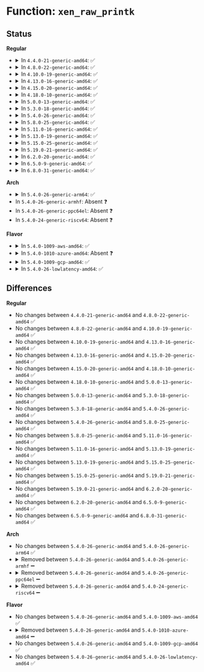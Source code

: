 # Function: <code>xen_raw_printk</code>

## Status
<b>Regular</b>
<ul>
<li>
<details>
<summary>In <code>4.4.0-21-generic-amd64</code>: ✅</summary>

```c
void xen_raw_printk(const char * fmt, void (anon))
```

```json
{
  "name": "xen_raw_printk",
  "collision_type": "Unique Global",
  "inline_type": "No",
  "funcs": [
    {
      "addr": 18446744071584086304,
      "name": "xen_raw_printk",
      "external": true,
      "loc": "drivers/tty/hvc/hvc_xen.c:656",
      "file": "drivers/tty/hvc/hvc_xen.c",
      "inline": "seen, unknown",
      "caller_inline": [],
      "caller_func": [
        "arch/x86/xen/enlighten.c:xen_start_kernel"
      ]
    }
  ],
  "symbols": [
    {
      "addr": 18446744071584086304,
      "name": "xen_raw_printk",
      "section": ".text",
      "bind": "STB_GLOBAL",
      "size": 138
    }
  ]
}
```
</details>
</li>
<li>
<details>
<summary>In <code>4.8.0-22-generic-amd64</code>: ✅</summary>

```c
void xen_raw_printk(const char * fmt, void (anon))
```

```json
{
  "name": "xen_raw_printk",
  "collision_type": "Unique Global",
  "inline_type": "No",
  "funcs": [
    {
      "addr": 18446744071584417136,
      "name": "xen_raw_printk",
      "external": true,
      "loc": "drivers/tty/hvc/hvc_xen.c:682",
      "file": "drivers/tty/hvc/hvc_xen.c",
      "inline": "seen, unknown",
      "caller_inline": [],
      "caller_func": [
        "arch/x86/xen/enlighten.c:xen_start_kernel"
      ]
    }
  ],
  "symbols": [
    {
      "addr": 18446744071584417136,
      "name": "xen_raw_printk",
      "section": ".text",
      "bind": "STB_GLOBAL",
      "size": 138
    }
  ]
}
```
</details>
</li>
<li>
<details>
<summary>In <code>4.10.0-19-generic-amd64</code>: ✅</summary>

```c
void xen_raw_printk(const char * fmt, void (anon))
```

```json
{
  "name": "xen_raw_printk",
  "collision_type": "Unique Global",
  "inline_type": "No",
  "funcs": [
    {
      "addr": 18446744071584599536,
      "name": "xen_raw_printk",
      "external": true,
      "loc": "drivers/tty/hvc/hvc_xen.c:682",
      "file": "drivers/tty/hvc/hvc_xen.c",
      "inline": "seen, unknown",
      "caller_inline": [],
      "caller_func": [
        "arch/x86/xen/enlighten.c:xen_start_kernel",
        "arch/x86/xen/smp.c:xen_smp_prepare_cpus"
      ]
    }
  ],
  "symbols": [
    {
      "addr": 18446744071584599536,
      "name": "xen_raw_printk",
      "section": ".text",
      "bind": "STB_GLOBAL",
      "size": 138
    }
  ]
}
```
</details>
</li>
<li>
<details>
<summary>In <code>4.13.0-16-generic-amd64</code>: ✅</summary>

```c
void xen_raw_printk(const char * fmt, void (anon))
```

```json
{
  "name": "xen_raw_printk",
  "collision_type": "Unique Global",
  "inline_type": "No",
  "funcs": [
    {
      "addr": 18446744071584682080,
      "name": "xen_raw_printk",
      "external": true,
      "loc": "drivers/tty/hvc/hvc_xen.c:682",
      "file": "drivers/tty/hvc/hvc_xen.c",
      "inline": "seen, unknown",
      "caller_inline": [],
      "caller_func": [
        "arch/x86/xen/enlighten_pv.c:xen_start_kernel",
        "arch/x86/xen/enlighten_pvh.c:xen_prepare_pvh",
        "arch/x86/xen/enlighten_pvh.c:xen_prepare_pvh",
        "arch/x86/xen/enlighten_pvh.c:xen_prepare_pvh",
        "arch/x86/xen/smp_pv.c:xen_pv_smp_prepare_cpus"
      ]
    }
  ],
  "symbols": [
    {
      "addr": 18446744071584682080,
      "name": "xen_raw_printk",
      "section": ".text",
      "bind": "STB_GLOBAL",
      "size": 137
    }
  ]
}
```
</details>
</li>
<li>
<details>
<summary>In <code>4.15.0-20-generic-amd64</code>: ✅</summary>

```c
void xen_raw_printk(const char * fmt, void (anon))
```

```json
{
  "name": "xen_raw_printk",
  "collision_type": "Unique Global",
  "inline_type": "No",
  "funcs": [
    {
      "addr": 18446744071585094384,
      "name": "xen_raw_printk",
      "external": true,
      "loc": "drivers/tty/hvc/hvc_xen.c:669",
      "file": "drivers/tty/hvc/hvc_xen.c",
      "inline": "seen, unknown",
      "caller_inline": [],
      "caller_func": [
        "arch/x86/xen/enlighten_pv.c:xen_start_kernel",
        "arch/x86/xen/enlighten_pvh.c:xen_prepare_pvh",
        "arch/x86/xen/enlighten_pvh.c:xen_prepare_pvh",
        "arch/x86/xen/enlighten_pvh.c:xen_prepare_pvh",
        "arch/x86/xen/smp_pv.c:xen_pv_smp_prepare_cpus"
      ]
    }
  ],
  "symbols": [
    {
      "addr": 18446744071585094384,
      "name": "xen_raw_printk",
      "section": ".text",
      "bind": "STB_GLOBAL",
      "size": 137
    }
  ]
}
```
</details>
</li>
<li>
<details>
<summary>In <code>4.18.0-10-generic-amd64</code>: ✅</summary>

```c
void xen_raw_printk(const char * fmt, void (anon))
```

```json
{
  "name": "xen_raw_printk",
  "collision_type": "Unique Global",
  "inline_type": "No",
  "funcs": [
    {
      "addr": 18446744071585328288,
      "name": "xen_raw_printk",
      "external": true,
      "loc": "drivers/tty/hvc/hvc_xen.c:669",
      "file": "drivers/tty/hvc/hvc_xen.c",
      "inline": "seen, unknown",
      "caller_inline": [],
      "caller_func": [
        "arch/x86/xen/enlighten_pv.c:xen_start_kernel",
        "arch/x86/xen/enlighten_pvh.c:xen_prepare_pvh",
        "arch/x86/xen/enlighten_pvh.c:xen_prepare_pvh",
        "arch/x86/xen/enlighten_pvh.c:xen_prepare_pvh",
        "arch/x86/xen/smp_pv.c:xen_pv_smp_prepare_cpus"
      ]
    }
  ],
  "symbols": [
    {
      "addr": 18446744071585328288,
      "name": "xen_raw_printk",
      "section": ".text",
      "bind": "STB_GLOBAL",
      "size": 138
    }
  ]
}
```
</details>
</li>
<li>
<details>
<summary>In <code>5.0.0-13-generic-amd64</code>: ✅</summary>

```c
void xen_raw_printk(const char * fmt, void (anon))
```

```json
{
  "name": "xen_raw_printk",
  "collision_type": "Unique Global",
  "inline_type": "No",
  "funcs": [
    {
      "addr": 18446744071585451552,
      "name": "xen_raw_printk",
      "external": true,
      "loc": "drivers/tty/hvc/hvc_xen.c:669",
      "file": "drivers/tty/hvc/hvc_xen.c",
      "inline": "seen, unknown",
      "caller_inline": [],
      "caller_func": [
        "arch/x86/xen/enlighten_pv.c:xen_start_kernel",
        "arch/x86/xen/enlighten_pvh.c:mem_map_via_hcall",
        "arch/x86/xen/smp_pv.c:xen_pv_smp_prepare_cpus",
        "arch/x86/platform/pvh/enlighten.c:xen_prepare_pvh",
        "arch/x86/platform/pvh/enlighten.c:xen_prepare_pvh",
        "arch/x86/platform/pvh/enlighten.c:xen_pvh_init",
        "arch/x86/platform/pvh/enlighten.c:mem_map_via_hcall"
      ]
    }
  ],
  "symbols": [
    {
      "addr": 18446744071585451552,
      "name": "xen_raw_printk",
      "section": ".text",
      "bind": "STB_GLOBAL",
      "size": 138
    }
  ]
}
```
</details>
</li>
<li>
<details>
<summary>In <code>5.3.0-18-generic-amd64</code>: ✅</summary>

```c
void xen_raw_printk(const char * fmt, void (anon))
```

```json
{
  "name": "xen_raw_printk",
  "collision_type": "Unique Global",
  "inline_type": "No",
  "funcs": [
    {
      "addr": 18446744071585667408,
      "name": "xen_raw_printk",
      "external": true,
      "loc": "drivers/tty/hvc/hvc_xen.c:669",
      "file": "drivers/tty/hvc/hvc_xen.c",
      "inline": "seen, unknown",
      "caller_inline": [],
      "caller_func": [
        "arch/x86/xen/enlighten_pv.c:xen_start_kernel",
        "arch/x86/xen/enlighten_pvh.c:mem_map_via_hcall",
        "arch/x86/xen/smp_pv.c:xen_pv_smp_prepare_cpus",
        "arch/x86/platform/pvh/enlighten.c:xen_prepare_pvh",
        "arch/x86/platform/pvh/enlighten.c:xen_prepare_pvh",
        "arch/x86/platform/pvh/enlighten.c:xen_pvh_init",
        "arch/x86/platform/pvh/enlighten.c:mem_map_via_hcall"
      ]
    }
  ],
  "symbols": [
    {
      "addr": 18446744071585667408,
      "name": "xen_raw_printk",
      "section": ".text",
      "bind": "STB_GLOBAL",
      "size": 138
    }
  ]
}
```
</details>
</li>
<li>
<details>
<summary>In <code>5.4.0-26-generic-amd64</code>: ✅</summary>

```c
void xen_raw_printk(const char * fmt, void (anon))
```

```json
{
  "name": "xen_raw_printk",
  "collision_type": "Unique Global",
  "inline_type": "No",
  "funcs": [
    {
      "addr": 18446744071585808384,
      "name": "xen_raw_printk",
      "external": true,
      "loc": "drivers/tty/hvc/hvc_xen.c:669",
      "file": "drivers/tty/hvc/hvc_xen.c",
      "inline": "seen, unknown",
      "caller_inline": [],
      "caller_func": [
        "arch/x86/xen/enlighten_pv.c:xen_start_kernel",
        "arch/x86/xen/enlighten_pvh.c:mem_map_via_hcall",
        "arch/x86/xen/smp_pv.c:xen_pv_smp_prepare_cpus",
        "arch/x86/platform/pvh/enlighten.c:xen_prepare_pvh",
        "arch/x86/platform/pvh/enlighten.c:xen_prepare_pvh",
        "arch/x86/platform/pvh/enlighten.c:xen_pvh_init",
        "arch/x86/platform/pvh/enlighten.c:mem_map_via_hcall"
      ]
    }
  ],
  "symbols": [
    {
      "addr": 18446744071585808384,
      "name": "xen_raw_printk",
      "section": ".text",
      "bind": "STB_GLOBAL",
      "size": 138
    }
  ]
}
```
</details>
</li>
<li>
<details>
<summary>In <code>5.8.0-25-generic-amd64</code>: ✅</summary>

```c
void xen_raw_printk(const char * fmt, void (anon))
```

```json
{
  "name": "xen_raw_printk",
  "collision_type": "Unique Global",
  "inline_type": "No",
  "funcs": [
    {
      "addr": 18446744071586539504,
      "name": "xen_raw_printk",
      "external": true,
      "loc": "drivers/tty/hvc/hvc_xen.c:669",
      "file": "drivers/tty/hvc/hvc_xen.c",
      "inline": "seen, unknown",
      "caller_inline": [],
      "caller_func": [
        "arch/x86/xen/enlighten_pv.c:xen_start_kernel",
        "arch/x86/xen/enlighten_pvh.c:mem_map_via_hcall",
        "arch/x86/xen/smp_pv.c:xen_pv_smp_prepare_cpus",
        "arch/x86/platform/pvh/enlighten.c:xen_prepare_pvh",
        "arch/x86/platform/pvh/enlighten.c:xen_pvh_init",
        "arch/x86/platform/pvh/enlighten.c:init_pvh_bootparams",
        "arch/x86/platform/pvh/enlighten.c:mem_map_via_hcall"
      ]
    }
  ],
  "symbols": [
    {
      "addr": 18446744071586539504,
      "name": "xen_raw_printk",
      "section": ".text",
      "bind": "STB_GLOBAL",
      "size": 138
    }
  ]
}
```
</details>
</li>
<li>
<details>
<summary>In <code>5.11.0-16-generic-amd64</code>: ✅</summary>

```c
void xen_raw_printk(const char * fmt, void (anon))
```

```json
{
  "name": "xen_raw_printk",
  "collision_type": "Unique Global",
  "inline_type": "No",
  "funcs": [
    {
      "addr": 18446744071586650720,
      "name": "xen_raw_printk",
      "external": true,
      "loc": "drivers/tty/hvc/hvc_xen.c:669",
      "file": "drivers/tty/hvc/hvc_xen.c",
      "inline": "seen, unknown",
      "caller_inline": [],
      "caller_func": [
        "arch/x86/xen/enlighten_pv.c:xen_start_kernel",
        "arch/x86/xen/enlighten_pvh.c:mem_map_via_hcall",
        "arch/x86/xen/smp_pv.c:xen_pv_smp_prepare_cpus",
        "arch/x86/platform/pvh/enlighten.c:xen_prepare_pvh",
        "arch/x86/platform/pvh/enlighten.c:xen_pvh_init",
        "arch/x86/platform/pvh/enlighten.c:init_pvh_bootparams",
        "arch/x86/platform/pvh/enlighten.c:mem_map_via_hcall"
      ]
    }
  ],
  "symbols": [
    {
      "addr": 18446744071586650720,
      "name": "xen_raw_printk",
      "section": ".text",
      "bind": "STB_GLOBAL",
      "size": 138
    }
  ]
}
```
</details>
</li>
<li>
<details>
<summary>In <code>5.13.0-19-generic-amd64</code>: ✅</summary>

```c
void xen_raw_printk(const char * fmt, void (anon))
```

```json
{
  "name": "xen_raw_printk",
  "collision_type": "Unique Global",
  "inline_type": "No",
  "funcs": [
    {
      "addr": 18446744071586534688,
      "name": "xen_raw_printk",
      "external": true,
      "loc": "drivers/tty/hvc/hvc_xen.c:669",
      "file": "drivers/tty/hvc/hvc_xen.c",
      "inline": "seen, unknown",
      "caller_inline": [],
      "caller_func": [
        "arch/x86/xen/enlighten_pv.c:xen_start_kernel",
        "arch/x86/xen/enlighten_pvh.c:mem_map_via_hcall",
        "arch/x86/xen/smp_pv.c:xen_pv_smp_prepare_cpus",
        "arch/x86/platform/pvh/enlighten.c:xen_prepare_pvh",
        "arch/x86/platform/pvh/enlighten.c:xen_prepare_pvh",
        "arch/x86/platform/pvh/enlighten.c:xen_pvh_init",
        "arch/x86/platform/pvh/enlighten.c:mem_map_via_hcall"
      ]
    }
  ],
  "symbols": [
    {
      "addr": 18446744071586534688,
      "name": "xen_raw_printk",
      "section": ".text",
      "bind": "STB_GLOBAL",
      "size": 138
    }
  ]
}
```
</details>
</li>
<li>
<details>
<summary>In <code>5.15.0-25-generic-amd64</code>: ✅</summary>

```c
void xen_raw_printk(const char * fmt, void (anon))
```

```json
{
  "name": "xen_raw_printk",
  "collision_type": "Unique Global",
  "inline_type": "No",
  "funcs": [
    {
      "addr": 18446744071587073104,
      "name": "xen_raw_printk",
      "external": true,
      "loc": "drivers/tty/hvc/hvc_xen.c:701",
      "file": "drivers/tty/hvc/hvc_xen.c",
      "inline": "seen, unknown",
      "caller_inline": [],
      "caller_func": [
        "arch/x86/xen/enlighten_pv.c:xen_start_kernel",
        "arch/x86/xen/enlighten_pvh.c:mem_map_via_hcall",
        "arch/x86/xen/smp_pv.c:xen_pv_smp_prepare_cpus",
        "arch/x86/platform/pvh/enlighten.c:xen_prepare_pvh",
        "arch/x86/platform/pvh/enlighten.c:xen_prepare_pvh",
        "arch/x86/platform/pvh/enlighten.c:mem_map_via_hcall",
        "arch/x86/platform/pvh/enlighten.c:xen_pvh_init"
      ]
    }
  ],
  "symbols": [
    {
      "addr": 18446744071587073104,
      "name": "xen_raw_printk",
      "section": ".text",
      "bind": "STB_GLOBAL",
      "size": 138
    }
  ]
}
```
</details>
</li>
<li>
<details>
<summary>In <code>5.19.0-21-generic-amd64</code>: ✅</summary>

```c
void xen_raw_printk(const char * fmt, void (anon))
```

```json
{
  "name": "xen_raw_printk",
  "collision_type": "Unique Global",
  "inline_type": "No",
  "funcs": [
    {
      "addr": 18446744071588376624,
      "name": "xen_raw_printk",
      "external": true,
      "loc": "drivers/tty/hvc/hvc_xen.c:702",
      "file": "drivers/tty/hvc/hvc_xen.c",
      "inline": "seen, unknown",
      "caller_inline": [],
      "caller_func": [
        "arch/x86/xen/enlighten_pv.c:xen_start_kernel",
        "arch/x86/xen/enlighten_pvh.c:mem_map_via_hcall",
        "arch/x86/xen/smp_pv.c:xen_pv_smp_prepare_cpus",
        "arch/x86/platform/pvh/enlighten.c:xen_prepare_pvh",
        "arch/x86/platform/pvh/enlighten.c:xen_prepare_pvh",
        "arch/x86/platform/pvh/enlighten.c:mem_map_via_hcall",
        "arch/x86/platform/pvh/enlighten.c:xen_pvh_init"
      ]
    }
  ],
  "symbols": [
    {
      "addr": 18446744071588376624,
      "name": "xen_raw_printk",
      "section": ".text",
      "bind": "STB_GLOBAL",
      "size": 166
    }
  ]
}
```
</details>
</li>
<li>
<details>
<summary>In <code>6.2.0-20-generic-amd64</code>: ✅</summary>

```c
void xen_raw_printk(const char * fmt, void (anon))
```

```json
{
  "name": "xen_raw_printk",
  "collision_type": "Unique Global",
  "inline_type": "No",
  "funcs": [
    {
      "addr": 18446744071589798992,
      "name": "xen_raw_printk",
      "external": true,
      "loc": "drivers/tty/hvc/hvc_xen.c:714",
      "file": "drivers/tty/hvc/hvc_xen.c",
      "inline": "seen, unknown",
      "caller_inline": [],
      "caller_func": [
        "arch/x86/xen/enlighten_pv.c:xen_start_kernel",
        "arch/x86/xen/enlighten_pvh.c:mem_map_via_hcall",
        "arch/x86/xen/smp_pv.c:xen_pv_smp_prepare_cpus",
        "arch/x86/platform/pvh/enlighten.c:xen_prepare_pvh",
        "arch/x86/platform/pvh/enlighten.c:xen_prepare_pvh",
        "arch/x86/platform/pvh/enlighten.c:mem_map_via_hcall",
        "arch/x86/platform/pvh/enlighten.c:xen_pvh_init"
      ]
    }
  ],
  "symbols": [
    {
      "addr": 18446744071589798992,
      "name": "xen_raw_printk",
      "section": ".text",
      "bind": "STB_GLOBAL",
      "size": 166
    }
  ]
}
```
</details>
</li>
<li>
<details>
<summary>In <code>6.5.0-9-generic-amd64</code>: ✅</summary>

```c
void xen_raw_printk(const char * fmt, void (anon))
```

```json
{
  "name": "xen_raw_printk",
  "collision_type": "Unique Global",
  "inline_type": "No",
  "funcs": [
    {
      "addr": 18446744071590104336,
      "name": "xen_raw_printk",
      "external": true,
      "loc": "drivers/tty/hvc/hvc_xen.c:729",
      "file": "drivers/tty/hvc/hvc_xen.c",
      "inline": "seen, unknown",
      "caller_inline": [],
      "caller_func": [
        "arch/x86/xen/enlighten_pv.c:xen_start_kernel",
        "arch/x86/xen/enlighten_pvh.c:mem_map_via_hcall",
        "arch/x86/xen/smp_pv.c:xen_pv_smp_prepare_cpus",
        "arch/x86/platform/pvh/enlighten.c:xen_prepare_pvh",
        "arch/x86/platform/pvh/enlighten.c:xen_prepare_pvh",
        "arch/x86/platform/pvh/enlighten.c:mem_map_via_hcall",
        "arch/x86/platform/pvh/enlighten.c:xen_pvh_init"
      ]
    }
  ],
  "symbols": [
    {
      "addr": 18446744071590104336,
      "name": "xen_raw_printk",
      "section": ".text",
      "bind": "STB_GLOBAL",
      "size": 166
    }
  ]
}
```
</details>
</li>
<li>
<details>
<summary>In <code>6.8.0-31-generic-amd64</code>: ✅</summary>

```c
void xen_raw_printk(const char * fmt, void (anon))
```

```json
{
  "name": "xen_raw_printk",
  "collision_type": "Unique Global",
  "inline_type": "No",
  "funcs": [
    {
      "addr": 18446744071590443776,
      "name": "xen_raw_printk",
      "external": true,
      "loc": "drivers/tty/hvc/hvc_xen.c:747",
      "file": "drivers/tty/hvc/hvc_xen.c",
      "inline": "seen, unknown",
      "caller_inline": [],
      "caller_func": [
        "arch/x86/xen/enlighten_pv.c:xen_start_kernel",
        "arch/x86/xen/enlighten_pvh.c:mem_map_via_hcall",
        "arch/x86/xen/smp_pv.c:xen_pv_smp_prepare_cpus",
        "arch/x86/platform/pvh/enlighten.c:xen_prepare_pvh",
        "arch/x86/platform/pvh/enlighten.c:xen_prepare_pvh",
        "arch/x86/platform/pvh/enlighten.c:mem_map_via_hcall",
        "arch/x86/platform/pvh/enlighten.c:xen_pvh_init"
      ]
    }
  ],
  "symbols": [
    {
      "addr": 18446744071590443776,
      "name": "xen_raw_printk",
      "section": ".text",
      "bind": "STB_GLOBAL",
      "size": 166
    }
  ]
}
```
</details>
</li>
</ul>
<b>Arch</b>
<ul>
<li>
<details>
<summary>In <code>5.4.0-26-generic-arm64</code>: ✅</summary>

```c
void xen_raw_printk(const char * fmt, void (anon))
```

```json
{
  "name": "xen_raw_printk",
  "collision_type": "Unique Global",
  "inline_type": "No",
  "funcs": [
    {
      "addr": 18446603336498529200,
      "name": "xen_raw_printk",
      "external": true,
      "loc": "drivers/tty/hvc/hvc_xen.c:669",
      "file": "drivers/tty/hvc/hvc_xen.c",
      "inline": "seen, unknown",
      "caller_inline": [],
      "caller_func": []
    }
  ],
  "symbols": [
    {
      "addr": 18446603336498529200,
      "name": "xen_raw_printk",
      "section": ".text",
      "bind": "STB_GLOBAL",
      "size": 168
    }
  ]
}
```
</details>
</li>
<li>
In <code>5.4.0-26-generic-armhf</code>: Absent ❓
</li>
<li>
In <code>5.4.0-26-generic-ppc64el</code>: Absent ❓
</li>
<li>
In <code>5.4.0-24-generic-riscv64</code>: Absent ❓
</li>
</ul>
<b>Flavor</b>
<ul>
<li>
<details>
<summary>In <code>5.4.0-1009-aws-amd64</code>: ✅</summary>

```c
void xen_raw_printk(const char * fmt, void (anon))
```

```json
{
  "name": "xen_raw_printk",
  "collision_type": "Unique Global",
  "inline_type": "No",
  "funcs": [
    {
      "addr": 18446744071585569376,
      "name": "xen_raw_printk",
      "external": true,
      "loc": "drivers/tty/hvc/hvc_xen.c:669",
      "file": "drivers/tty/hvc/hvc_xen.c",
      "inline": "seen, unknown",
      "caller_inline": [],
      "caller_func": [
        "arch/x86/xen/enlighten_pv.c:xen_start_kernel",
        "arch/x86/xen/enlighten_pvh.c:mem_map_via_hcall",
        "arch/x86/xen/smp_pv.c:xen_pv_smp_prepare_cpus",
        "arch/x86/platform/pvh/enlighten.c:xen_prepare_pvh",
        "arch/x86/platform/pvh/enlighten.c:xen_prepare_pvh",
        "arch/x86/platform/pvh/enlighten.c:xen_pvh_init",
        "arch/x86/platform/pvh/enlighten.c:mem_map_via_hcall"
      ]
    }
  ],
  "symbols": [
    {
      "addr": 18446744071585569376,
      "name": "xen_raw_printk",
      "section": ".text",
      "bind": "STB_GLOBAL",
      "size": 138
    }
  ]
}
```
</details>
</li>
<li>
<details>
<summary>In <code>5.4.0-1010-azure-amd64</code>: Absent ❓</summary>

```json
{
  "name": "xen_raw_printk",
  "collision_type": "Unique Static",
  "inline_type": "Full",
  "funcs": [
    {
      "addr": 0,
      "name": "xen_raw_printk",
      "external": false,
      "loc": "include/xen/hvc-console.h:16",
      "file": "arch/x86/platform/pvh/enlighten.c",
      "inline": "declared, inlined",
      "caller_inline": [],
      "caller_func": []
    }
  ],
  "symbols": []
}
```
</details>
</li>
<li>
<details>
<summary>In <code>5.4.0-1009-gcp-amd64</code>: ✅</summary>

```c
void xen_raw_printk(const char * fmt, void (anon))
```

```json
{
  "name": "xen_raw_printk",
  "collision_type": "Unique Global",
  "inline_type": "No",
  "funcs": [
    {
      "addr": 18446744071585758784,
      "name": "xen_raw_printk",
      "external": true,
      "loc": "drivers/tty/hvc/hvc_xen.c:669",
      "file": "drivers/tty/hvc/hvc_xen.c",
      "inline": "seen, unknown",
      "caller_inline": [],
      "caller_func": [
        "arch/x86/xen/enlighten_pv.c:xen_start_kernel",
        "arch/x86/xen/enlighten_pvh.c:mem_map_via_hcall",
        "arch/x86/xen/smp_pv.c:xen_pv_smp_prepare_cpus",
        "arch/x86/platform/pvh/enlighten.c:xen_prepare_pvh",
        "arch/x86/platform/pvh/enlighten.c:xen_prepare_pvh",
        "arch/x86/platform/pvh/enlighten.c:xen_pvh_init",
        "arch/x86/platform/pvh/enlighten.c:mem_map_via_hcall"
      ]
    }
  ],
  "symbols": [
    {
      "addr": 18446744071585758784,
      "name": "xen_raw_printk",
      "section": ".text",
      "bind": "STB_GLOBAL",
      "size": 138
    }
  ]
}
```
</details>
</li>
<li>
<details>
<summary>In <code>5.4.0-26-lowlatency-amd64</code>: ✅</summary>

```c
void xen_raw_printk(const char * fmt, void (anon))
```

```json
{
  "name": "xen_raw_printk",
  "collision_type": "Unique Global",
  "inline_type": "No",
  "funcs": [
    {
      "addr": 18446744071585866688,
      "name": "xen_raw_printk",
      "external": true,
      "loc": "drivers/tty/hvc/hvc_xen.c:669",
      "file": "drivers/tty/hvc/hvc_xen.c",
      "inline": "seen, unknown",
      "caller_inline": [],
      "caller_func": [
        "arch/x86/xen/enlighten_pv.c:xen_start_kernel",
        "arch/x86/xen/enlighten_pvh.c:mem_map_via_hcall",
        "arch/x86/xen/smp_pv.c:xen_pv_smp_prepare_cpus",
        "arch/x86/platform/pvh/enlighten.c:xen_prepare_pvh",
        "arch/x86/platform/pvh/enlighten.c:xen_prepare_pvh",
        "arch/x86/platform/pvh/enlighten.c:xen_pvh_init",
        "arch/x86/platform/pvh/enlighten.c:mem_map_via_hcall"
      ]
    }
  ],
  "symbols": [
    {
      "addr": 18446744071585866688,
      "name": "xen_raw_printk",
      "section": ".text",
      "bind": "STB_GLOBAL",
      "size": 138
    }
  ]
}
```
</details>
</li>
</ul>

## Differences
<b>Regular</b>
<ul>
<li>
No changes between <code>4.4.0-21-generic-amd64</code> and <code>4.8.0-22-generic-amd64</code> ✅
</li>
<li>
No changes between <code>4.8.0-22-generic-amd64</code> and <code>4.10.0-19-generic-amd64</code> ✅
</li>
<li>
No changes between <code>4.10.0-19-generic-amd64</code> and <code>4.13.0-16-generic-amd64</code> ✅
</li>
<li>
No changes between <code>4.13.0-16-generic-amd64</code> and <code>4.15.0-20-generic-amd64</code> ✅
</li>
<li>
No changes between <code>4.15.0-20-generic-amd64</code> and <code>4.18.0-10-generic-amd64</code> ✅
</li>
<li>
No changes between <code>4.18.0-10-generic-amd64</code> and <code>5.0.0-13-generic-amd64</code> ✅
</li>
<li>
No changes between <code>5.0.0-13-generic-amd64</code> and <code>5.3.0-18-generic-amd64</code> ✅
</li>
<li>
No changes between <code>5.3.0-18-generic-amd64</code> and <code>5.4.0-26-generic-amd64</code> ✅
</li>
<li>
No changes between <code>5.4.0-26-generic-amd64</code> and <code>5.8.0-25-generic-amd64</code> ✅
</li>
<li>
No changes between <code>5.8.0-25-generic-amd64</code> and <code>5.11.0-16-generic-amd64</code> ✅
</li>
<li>
No changes between <code>5.11.0-16-generic-amd64</code> and <code>5.13.0-19-generic-amd64</code> ✅
</li>
<li>
No changes between <code>5.13.0-19-generic-amd64</code> and <code>5.15.0-25-generic-amd64</code> ✅
</li>
<li>
No changes between <code>5.15.0-25-generic-amd64</code> and <code>5.19.0-21-generic-amd64</code> ✅
</li>
<li>
No changes between <code>5.19.0-21-generic-amd64</code> and <code>6.2.0-20-generic-amd64</code> ✅
</li>
<li>
No changes between <code>6.2.0-20-generic-amd64</code> and <code>6.5.0-9-generic-amd64</code> ✅
</li>
<li>
No changes between <code>6.5.0-9-generic-amd64</code> and <code>6.8.0-31-generic-amd64</code> ✅
</li>
</ul>
<b>Arch</b>
<ul>
<li>
No changes between <code>5.4.0-26-generic-amd64</code> and <code>5.4.0-26-generic-arm64</code> ✅
</li>
<li>
<details>
<summary>Removed between <code>5.4.0-26-generic-amd64</code> and <code>5.4.0-26-generic-armhf</code> ➖</summary>

```c
void xen_raw_printk(const char * fmt, void (anon))
```
</details>
</li>
<li>
<details>
<summary>Removed between <code>5.4.0-26-generic-amd64</code> and <code>5.4.0-26-generic-ppc64el</code> ➖</summary>

```c
void xen_raw_printk(const char * fmt, void (anon))
```
</details>
</li>
<li>
<details>
<summary>Removed between <code>5.4.0-26-generic-amd64</code> and <code>5.4.0-24-generic-riscv64</code> ➖</summary>

```c
void xen_raw_printk(const char * fmt, void (anon))
```
</details>
</li>
</ul>
<b>Flavor</b>
<ul>
<li>
No changes between <code>5.4.0-26-generic-amd64</code> and <code>5.4.0-1009-aws-amd64</code> ✅
</li>
<li>
<details>
<summary>Removed between <code>5.4.0-26-generic-amd64</code> and <code>5.4.0-1010-azure-amd64</code> ➖</summary>

```c
void xen_raw_printk(const char * fmt, void (anon))
```
</details>
</li>
<li>
No changes between <code>5.4.0-26-generic-amd64</code> and <code>5.4.0-1009-gcp-amd64</code> ✅
</li>
<li>
No changes between <code>5.4.0-26-generic-amd64</code> and <code>5.4.0-26-lowlatency-amd64</code> ✅
</li>
</ul>
